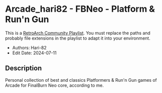 # Arcade_hari82 - FBNeo - Platform & Run'n Gun

This is a [RetroArch Community
Playlist](https://github.com/thingsiplay/retroarch-community-playlists). You must
replace the paths and probably file extensions in the playlist to adapt it into
your environment.

- Authors: Hari-82
- Edit Date: 2024-07-11

## Description

Personal collection of best and classics Platformers & Run'n Gun games of
Arcade for FinalBurn Neo core, according to me.
